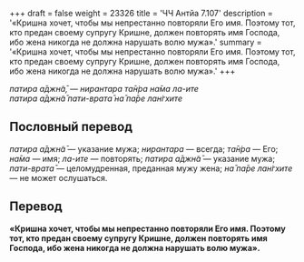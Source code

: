 +++
draft = false
weight = 23326
title = 'ЧЧ Антйа 7.107'
description = '«Кришна хочет, чтобы мы непрестанно повторяли Его имя. Поэтому тот, кто предан своему супругу Кришне, должен повторять имя Господа, ибо жена никогда не должна нарушать волю мужа».'
summary = '«Кришна хочет, чтобы мы непрестанно повторяли Его имя. Поэтому тот, кто предан своему супругу Кришне, должен повторять имя Господа, ибо жена никогда не должна нарушать волю мужа».'
+++

_патира а̄джн̃а̄, — нирантара та̄н̇ра на̄ма ла-ите  
патира а̄джн̃а̄ пати-врата̄ на̄ па̄ре лан̇гхите_

## Пословный перевод

_патира_ _а̄джн̃а̄_ — указание мужа; _нирантара_ — всегда; _та̄н̇ра_ — Его; _на̄ма_ — имя; _ла_\-_ите_ — повторять; _патира_ _а̄джн̃а̄_ — указание мужа; _пати_\-_врата̄_ — целомудренная, преданная мужу жена; _на̄_ _па̄ре_ _лан̇гхите_ — не может ослушаться.

## Перевод

**«Кришна хочет, чтобы мы непрестанно повторяли Его имя. Поэтому тот, кто предан своему супругу Кришне, должен повторять имя Господа, ибо жена никогда не должна нарушать волю мужа».**
